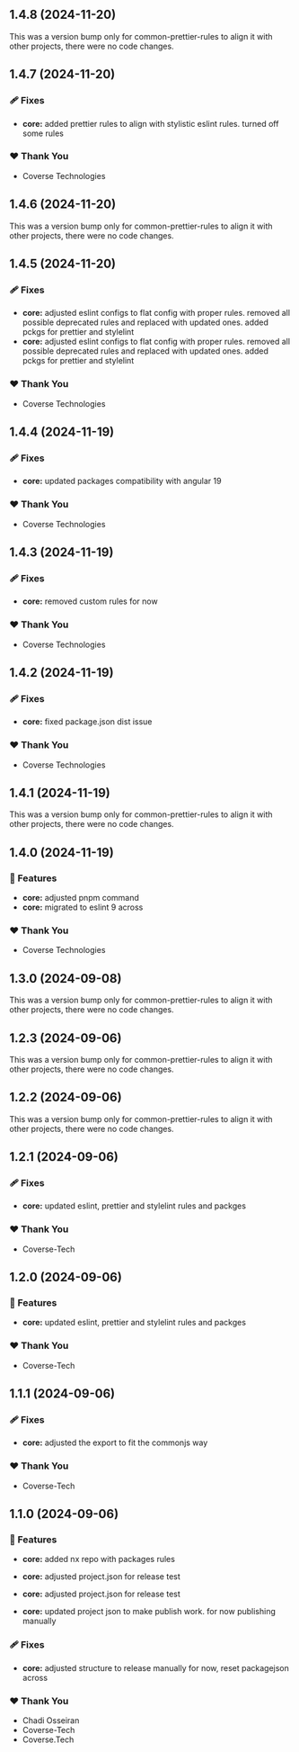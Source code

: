 ## 1.4.8 (2024-11-20)

This was a version bump only for common-prettier-rules to align it with other projects, there were no code changes.

## 1.4.7 (2024-11-20)

### 🩹 Fixes

- **core:** added prettier rules to align with stylistic eslint rules. turned off some rules

### ❤️  Thank You

- Coverse Technologies

## 1.4.6 (2024-11-20)

This was a version bump only for common-prettier-rules to align it with other projects, there were no code changes.

## 1.4.5 (2024-11-20)

### 🩹 Fixes

- **core:** adjusted eslint configs to flat config with proper rules. removed all possible deprecated rules and replaced with updated ones. added pckgs for prettier and stylelint
- **core:** adjusted eslint configs to flat config with proper rules. removed all possible deprecated rules and replaced with updated ones. added pckgs for prettier and stylelint

### ❤️  Thank You

- Coverse Technologies

## 1.4.4 (2024-11-19)

### 🩹 Fixes

- **core:** updated packages compatibility with angular 19

### ❤️  Thank You

- Coverse Technologies

## 1.4.3 (2024-11-19)

### 🩹 Fixes

- **core:** removed custom rules for now

### ❤️  Thank You

- Coverse Technologies

## 1.4.2 (2024-11-19)

### 🩹 Fixes

- **core:** fixed package.json dist issue

### ❤️  Thank You

- Coverse Technologies

## 1.4.1 (2024-11-19)

This was a version bump only for common-prettier-rules to align it with other projects, there were no code changes.

## 1.4.0 (2024-11-19)

### 🚀 Features

- **core:** adjusted pnpm command
- **core:** migrated to eslint 9 across

### ❤️  Thank You

- Coverse Technologies

## 1.3.0 (2024-09-08)

This was a version bump only for common-prettier-rules to align it with other projects, there were no code changes.

## 1.2.3 (2024-09-06)

This was a version bump only for common-prettier-rules to align it with other projects, there were no code changes.

## 1.2.2 (2024-09-06)

This was a version bump only for common-prettier-rules to align it with other projects, there were no code changes.

## 1.2.1 (2024-09-06)


### 🩹 Fixes

- **core:** updated eslint, prettier and stylelint rules and packges


### ❤️  Thank You

- Coverse-Tech

## 1.2.0 (2024-09-06)


### 🚀 Features

- **core:** updated eslint, prettier and stylelint rules and packges


### ❤️  Thank You

- Coverse-Tech

## 1.1.1 (2024-09-06)


### 🩹 Fixes

- **core:** adjusted the export to fit the commonjs way


### ❤️  Thank You

- Coverse-Tech

## 1.1.0 (2024-09-06)


### 🚀 Features

- **core:** added nx repo with packages rules

- **core:** adjusted project.json for release test

- **core:** adjusted project.json for release test

- **core:** updated project json to make publish work. for now publishing manually


### 🩹 Fixes

- **core:** adjusted structure to release manually for now, reset packagejson across


### ❤️  Thank You

- Chadi Osseiran
- Coverse-Tech
- Coverse.Tech